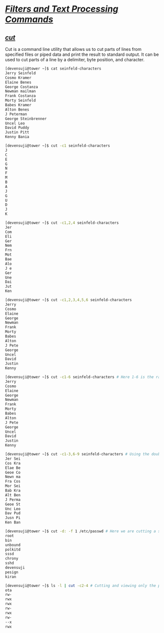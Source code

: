 # <b><ins><i>Filters and Text Processing Commands</i></ins></b>
## <b><ins><i>cut</i></ins></b>
Cut is a command line utility that allows us to cut parts of lines from specified files or piped data and print the result to standard output. It can be used to cut parts of a line by a delimiter, byte position, and character.
```bash
[devensuji@tower ~]$ cat seinfeld-characters
Jerry Seinfeld
Cosmo Kramer
Elaine Benes
George Costanza
Newman mailman
Frank Costanza
Morty Seinfeld
Babes Kramer
Alton Benes
J Peterman
George Steinbrenner
Uncel Leo
David Puddy
Justin Pitt
Kenny Bania
```
```bash
[devensuji@tower ~]$ cut -c1 seinfeld-characters
J
C
E
G
N
F
M
B
A
J
G
U
D
J
K
```
```bash
[devensuji@tower ~]$ cut -c1,2,4 seinfeld-characters
Jer
Com
Eli
Ger
Nem
Frn
Mot
Bae
Alo
J e
Ger
Une
Dai
Jut
Ken
```
```bash
[devensuji@tower ~]$ cut -c1,2,3,4,5,6 seinfeld-characters
Jerry
Cosmo
Elaine
George
Newman
Frank
Morty
Babes
Alton
J Pete
George
Uncel
David
Justin
Kenny
```
```bash
[devensuji@tower ~]$ cut -c1-6 seinfeld-characters # Here 1-6 is the range of characters that we want to cut.
Jerry
Cosmo
Elaine
George
Newman
Frank
Morty
Babes
Alton
J Pete
George
Uncel
David
Justin
Kenny
```
```bash
[devensuji@tower ~]$ cut -c1-3,6-9 seinfeld-characters # Using the double range
Jer Sei
Cos Kra
Elae Be
Geoe Co
Newn ma
Fra Cos
Mor Sei
Bab Kra
Alt Ben
J Perma
Geoe St
Unc Leo
Dav Pud
Jusn Pi
Ken Ban
```
```bash
[devensuji@tower ~]$ cut -d: -f 1 /etc/passwd # Here we are cutting a specific field. -d is used to specify the delimiter which is colon(:) here and -f is the field which is the first field here.
root
bin
unbound
polkitd
sssd
chrony
sshd
devensuji
pesign
kiran
```
```bash
[devensuji@tower ~]$ ls -l | cut -c2-4 # Cutting and viewing only the permission of user from the output ls -l
ota
rw-
rwx
rwx
rw-
rwx
rw-
--x
rwx
```
